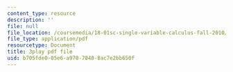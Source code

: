 ```yaml
---
content_type: resource
description: ''
file: null
file_location: /coursemedia/18-01sc-single-variable-calculus-fall-2010/b705fde005e6a97070408ac7e2bb650f_9v25gg2qJYE.pdf
file_type: application/pdf
resourcetype: Document
title: 3play pdf file
uid: b705fde0-05e6-a970-7040-8ac7e2bb650f
---
```

